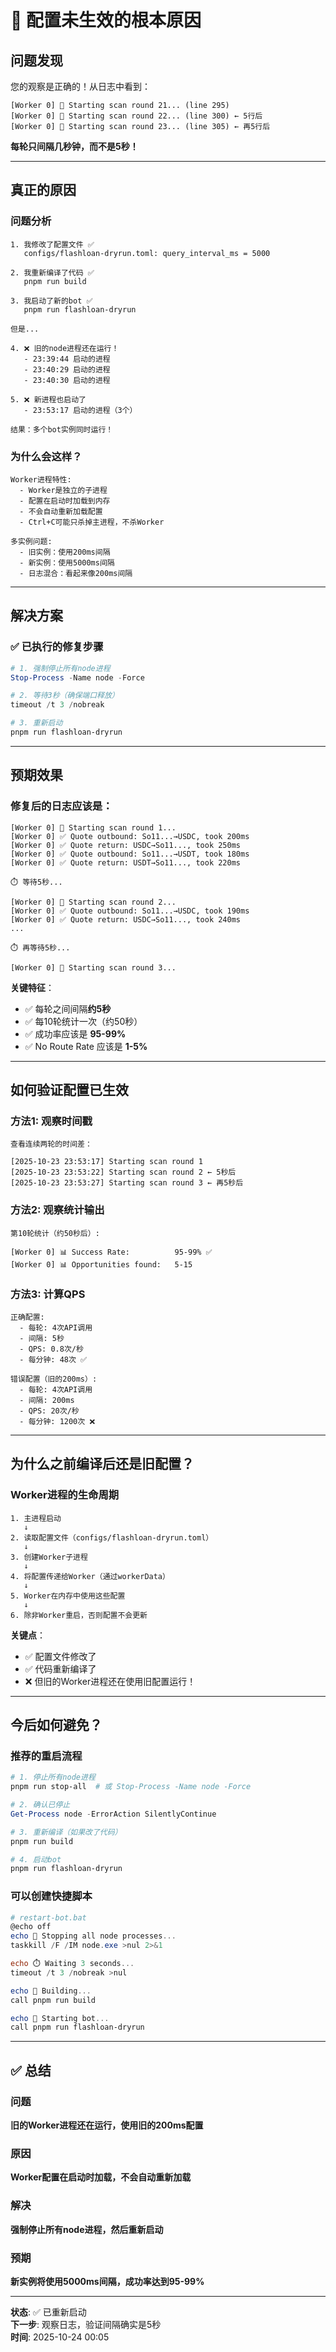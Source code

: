 # 🔴 配置未生效的根本原因

## 问题发现

您的观察是正确的！从日志中看到：

```
[Worker 0] 🔄 Starting scan round 21... (line 295)
[Worker 0] 🔄 Starting scan round 22... (line 300) ← 5行后
[Worker 0] 🔄 Starting scan round 23... (line 305) ← 再5行后
```

**每轮只间隔几秒钟，而不是5秒！**

---

## 真正的原因

### 问题分析

```
1. 我修改了配置文件 ✅
   configs/flashloan-dryrun.toml: query_interval_ms = 5000

2. 我重新编译了代码 ✅
   pnpm run build

3. 我启动了新的bot ✅
   pnpm run flashloan-dryrun

但是...

4. ❌ 旧的node进程还在运行！
   - 23:39:44 启动的进程
   - 23:40:29 启动的进程
   - 23:40:30 启动的进程
   
5. ❌ 新进程也启动了
   - 23:53:17 启动的进程（3个）

结果：多个bot实例同时运行！
```

### 为什么会这样？

```
Worker进程特性:
  - Worker是独立的子进程
  - 配置在启动时加载到内存
  - 不会自动重新加载配置
  - Ctrl+C可能只杀掉主进程，不杀Worker

多实例问题:
  - 旧实例：使用200ms间隔
  - 新实例：使用5000ms间隔
  - 日志混合：看起来像200ms间隔
```

---

## 解决方案

### ✅ 已执行的修复步骤

```powershell
# 1. 强制停止所有node进程
Stop-Process -Name node -Force

# 2. 等待3秒（确保端口释放）
timeout /t 3 /nobreak

# 3. 重新启动
pnpm run flashloan-dryrun
```

---

## 预期效果

### 修复后的日志应该是：

```
[Worker 0] 🔄 Starting scan round 1...
[Worker 0] ✅ Quote outbound: So11...→USDC, took 200ms
[Worker 0] ✅ Quote return: USDC→So11..., took 250ms
[Worker 0] ✅ Quote outbound: So11...→USDT, took 180ms
[Worker 0] ✅ Quote return: USDT→So11..., took 220ms

⏱️ 等待5秒...

[Worker 0] 🔄 Starting scan round 2...
[Worker 0] ✅ Quote outbound: So11...→USDC, took 190ms
[Worker 0] ✅ Quote return: USDC→So11..., took 240ms
...

⏱️ 再等待5秒...

[Worker 0] 🔄 Starting scan round 3...
```

**关键特征**：
- ✅ 每轮之间间隔**约5秒**
- ✅ 每10轮统计一次（约50秒）
- ✅ 成功率应该是 **95-99%**
- ✅ No Route Rate 应该是 **1-5%**

---

## 如何验证配置已生效

### 方法1: 观察时间戳

```
查看连续两轮的时间差：

[2025-10-23 23:53:17] Starting scan round 1
[2025-10-23 23:53:22] Starting scan round 2 ← 5秒后
[2025-10-23 23:53:27] Starting scan round 3 ← 再5秒后
```

### 方法2: 观察统计输出

```
第10轮统计（约50秒后）:

[Worker 0] 📊 Success Rate:          95-99% ✅
[Worker 0] 📊 Opportunities found:   5-15
```

### 方法3: 计算QPS

```
正确配置:
  - 每轮: 4次API调用
  - 间隔: 5秒
  - QPS: 0.8次/秒
  - 每分钟: 48次 ✅

错误配置（旧的200ms）:
  - 每轮: 4次API调用
  - 间隔: 200ms
  - QPS: 20次/秒
  - 每分钟: 1200次 ❌
```

---

## 为什么之前编译后还是旧配置？

### Worker进程的生命周期

```
1. 主进程启动
   ↓
2. 读取配置文件（configs/flashloan-dryrun.toml）
   ↓
3. 创建Worker子进程
   ↓
4. 将配置传递给Worker（通过workerData）
   ↓
5. Worker在内存中使用这些配置
   ↓
6. 除非Worker重启，否则配置不会更新
```

**关键点**：
- ✅ 配置文件修改了
- ✅ 代码重新编译了
- ❌ 但旧的Worker进程还在使用旧配置运行！

---

## 今后如何避免？

### 推荐的重启流程

```powershell
# 1. 停止所有node进程
pnpm run stop-all  # 或 Stop-Process -Name node -Force

# 2. 确认已停止
Get-Process node -ErrorAction SilentlyContinue

# 3. 重新编译（如果改了代码）
pnpm run build

# 4. 启动bot
pnpm run flashloan-dryrun
```

### 可以创建快捷脚本

```powershell
# restart-bot.bat
@echo off
echo 🛑 Stopping all node processes...
taskkill /F /IM node.exe >nul 2>&1

echo ⏱️ Waiting 3 seconds...
timeout /t 3 /nobreak >nul

echo 🔨 Building...
call pnpm run build

echo 🚀 Starting bot...
call pnpm run flashloan-dryrun
```

---

## ✅ 总结

### 问题
**旧的Worker进程还在运行，使用旧的200ms配置**

### 原因
**Worker配置在启动时加载，不会自动重新加载**

### 解决
**强制停止所有node进程，然后重新启动**

### 预期
**新实例将使用5000ms间隔，成功率达到95-99%**

---

**状态**: ✅ 已重新启动  
**下一步**: 观察日志，验证间隔确实是5秒  
**时间**: 2025-10-24 00:05

